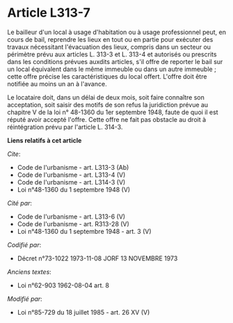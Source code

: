 # Article L313-7

Le bailleur d'un local à usage d'habitation ou à usage professionnel peut, en cours de bail, reprendre les lieux en tout ou
en partie pour exécuter des travaux nécessitant l'évacuation des lieux, compris dans un secteur ou périmètre prévu aux
articles L. 313-3 et L. 313-4 et autorisés ou prescrits dans les conditions prévues auxdits articles, s'il offre de reporter
le bail sur un local équivalent dans le même immeuble ou dans un autre immeuble ; cette offre précise les caractéristiques du
local offert. L'offre doit être notifiée au moins un an à l'avance. 

Le locataire doit, dans un délai de deux mois, soit faire connaître son acceptation, soit saisir des motifs de son refus la
juridiction prévue au chapitre V de la loi n° 48-1360 du 1er septembre 1948, faute de quoi il est réputé avoir accepté
l'offre. Cette offre ne fait pas obstacle au droit à réintégration prévu par l'article L. 314-3.

**Liens relatifs à cet article**

_Cite_:

  - Code de l'urbanisme - art. L313-3 (Ab)
  - Code de l'urbanisme - art. L313-4 (V)
  - Code de l'urbanisme - art. L314-3 (V)
  - Loi n°48-1360 du 1 septembre 1948 (V)

_Cité par_:

  - Code de l'urbanisme - art. L313-6 (V)
  - Code de l'urbanisme - art. R313-28 (V)
  - Loi n°48-1360 du 1 septembre 1948 - art. 3 (V)

_Codifié par_:

  - Décret n°73-1022 1973-11-08 JORF 13 NOVEMBRE 1973

_Anciens textes_:

  - Loi n°62-903 1962-08-04 art. 8

_Modifié par_:

  - Loi n°85-729 du 18 juillet 1985 - art. 26 XV (V)
